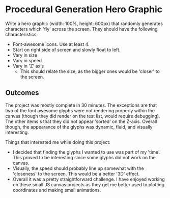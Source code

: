 # Procedural Generation Hero Graphic
Write a hero graphic (width: 100%, height: 600px) that randomly generates characters which 'fly' across the screen. They should have the following characteristics:
* Font-awesome icons.  Use at least 4.
* Start on right side of screen and slowly float to left.
* Vary in size
* Vary in speed
* Vary in 'Z' axis
  * This should relate the size, as the bigger ones would be 'closer' to the screen.

## Outcomes
The project was mostly complete in 30 minutes.  The exceptions are that two of the font awesome glyphs were not rendering properly within the canvas (though they did render on the test list, would require debugging).  The other items s that they did not appear 'sorted' on the Z-axis.  Overall though, the appearance of the glyphs was dynamic, fluid, and visually interesting.

Things that interested me while doing this project:
* I decided that finding the glyphs I wanted to use was part of my 'time'.  This proved to be interesting since some glyphs did not work on the canvas.
* Visually, the speed should probably line up somewhat with the 'closeness' to the screen.  This would be a better '3D' effect.
* Overall it was a pretty straightforward challenge.  I have enjoyed working on these small JS canvas projects as they get me better used to plotting coordinates and making small animations.